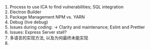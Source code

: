 1. Process to use ICA to find vulnerabilities; SQL integration
2. Electron Builder
3. Package Management NPM vs. YARN
4. Debug (live debug)
5. Issues during coding: -> Clarity and maintenance; Eslint and Prettier
6. Issues: Express Server stall?
7. 多语言的实现方法, 以及为何最终未能实现
8. 